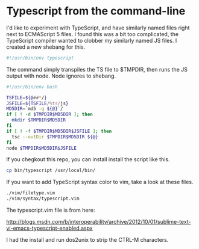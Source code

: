 # Typescript from the command-line

I'd like to experiment with TypeScript, and have similarly named files right next to ECMAScript 5 files. I found this was a bit too complicated, the TypeScript compiler wanted to clobber my similarly named JS files. I created a new shebang for this.
```bash
#!/usr/bin/env typescript
```

The command simply transpiles the TS file to $TMPDIR, then runs the JS output with node. Node ignores to shebang.

```bash
#!/usr/bin/env bash

TSFILE=${@##*/}
JSFILE=${TSFILE/%ts/js}
MD5DIR=`md5 -q ${@}`/
if [ ! -d $TMPDIR$MD5DIR ]; then
  mkdir $TMPDIR$MD5DIR
fi
if [ ! -f $TMPDIR$MD5DIR$JSFILE ]; then
  tsc --outDir $TMPDIR$MD5DIR ${@}
fi
node $TMPDIR$MD5DIR$JSFILE
```

If you chegkout this repo, you can install install the script like this.

```bash
cp bin/typescript /usr/local/bin/
```

If you want to add TypeScript syntax color to vim, take a look at these files.

```bash
./vim/filetype.vim
./vim/syntax/typescript.vim
```

The typescript.vim file is from here:

http://blogs.msdn.com/b/interoperability/archive/2012/10/01/sublime-text-vi-emacs-typescript-enabled.aspx

I had the install and run dos2unix to strip the CTRL-M characters.
